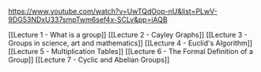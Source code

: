 https://www.youtube.com/watch?v=UwTQdOop-nU&list=PLwV-9DG53NDxU337smpTwm6sef4x-SCLv&pp=iAQB

[[Lecture 1 - What is a group]]
[[Lecture 2 - Cayley Graphs]]
[[Lecture 3 - Groups in science, art and mathematics]]
[[Lecture 4 - Euclid's Algorithm]]
[[Lecture 5 - Multiplication Tables]]
[[Lecture 6 - The Formal Definition of a Group]]
[[Lecture 7 - Cyclic and Abelian Groups]]
